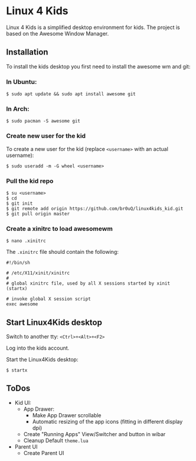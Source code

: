 # Linux 4 Kids

Linux 4 Kids is a simplified desktop environment for kids. The project is based on the Awesome Window Manager.

## Installation

To install the kids desktop you first need to install the awesome wm and git:

### In Ubuntu:

`$ sudo apt update && sudo apt install awesome git`

### In Arch:

`$ sudo pacman -S awesome git`

### Create new user for the kid

To create a new user for the kid (replace `<username>` with an actual username):

`$ sudo useradd -m -G wheel <username>`

### Pull the kid repo

```
$ su <username>
$ cd
$ git init
$ git remote add origin https://github.com/br0uQ/linux4kids_kid.git
$ git pull origin master
```

### Create a xinitrc to load awesomewm

`$ nano .xinitrc`

The `.xinitrc` file should contain the following:

```
#!/bin/sh

# /etc/X11/xinit/xinitrc
#
# global xinitrc file, used by all X sessions started by xinit (startx)

# invoke global X session script
exec awesome
```

## Start Linux4Kids desktop

Switch to another tty: `<Ctrl>+<Alt>+<F2>`

Log into the kids account.

Start the Linux4Kids desktop:

`$ startx`

## ToDos

* Kid UI:
    * App Drawer:
        * Make App Drawer scrollable
        * Automatic resizing of the app icons (fitting in different display dpi)
    * Create "Running Apps" View/Switcher and button in wibar
    * Cleanup Default `theme.lua`
* Parent UI
    * Create Parent UI
